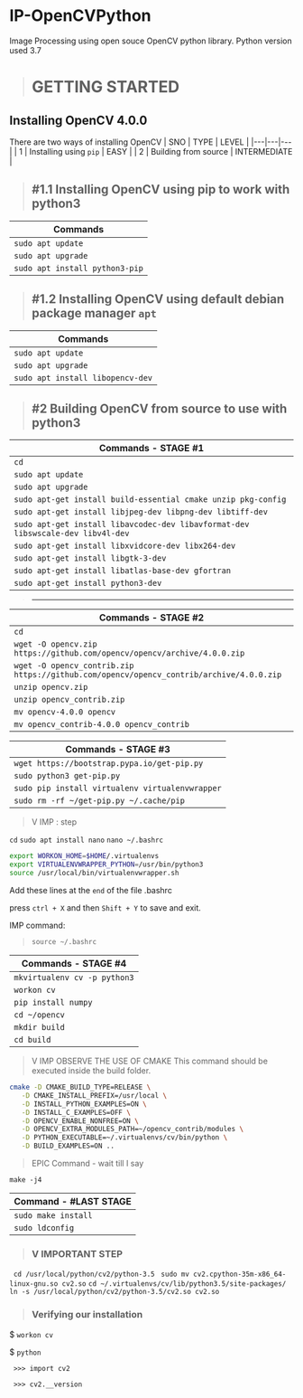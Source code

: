 # IP-OpenCVPython
Image Processing using open souce OpenCV python library. Python version used 3.7

> # GETTING STARTED

## Installing OpenCV 4.0.0

There are two ways of installing OpenCV
| SNO  | TYPE  |  LEVEL |
|---|---|---|
| 1 | Installing using `pip`  | EASY  |
| 2 | Building from source  | INTERMEDIATE  |

> ## #1.1 Installing OpenCV using pip to work with python3

| Commands  |
|---|
| `sudo apt update`  |
| `sudo apt upgrade`  |
| `sudo apt install python3-pip`  |

>## #1.2 Installing OpenCV using default debian package manager `apt`

| Commands  |
|---|
| `sudo apt update`  |
| `sudo apt upgrade`  |
| `sudo apt install libopencv-dev`  |


> ## #2 Building OpenCV from source to use with python3

| Commands - STAGE #1  |
|---|
| `cd`  |
| `sudo apt update`  |
| `sudo apt upgrade`  |
| `sudo apt-get install build-essential cmake unzip pkg-config`  |
| `sudo apt-get install libjpeg-dev libpng-dev libtiff-dev`  |
| `sudo apt-get install libavcodec-dev libavformat-dev libswscale-dev libv4l-dev`  |
| `sudo apt-get install libxvidcore-dev libx264-dev`  |
| `sudo apt-get install libgtk-3-dev`  |
|  `sudo apt-get install libatlas-base-dev gfortran` |
| `sudo apt-get install python3-dev`  |

> ----------------------

| Commands - STAGE #2  |
|---|
| `cd`  |
| `wget -O opencv.zip https://github.com/opencv/opencv/archive/4.0.0.zip`  |
| `wget -O opencv_contrib.zip https://github.com/opencv/opencv_contrib/archive/4.0.0.zip`  |
|  `unzip opencv.zip` |
| `unzip opencv_contrib.zip`  |
| `mv opencv-4.0.0 opencv`  |
| `mv opencv_contrib-4.0.0 opencv_contrib`  |

| Commands - STAGE #3  |
|---|
| `wget https://bootstrap.pypa.io/get-pip.py`  |
| `sudo python3 get-pip.py`  |
| `sudo pip install virtualenv virtualenvwrapper`  |
| `sudo rm -rf ~/get-pip.py ~/.cache/pip`  |

> V IMP : step

`cd`
`sudo apt install nano`
`nano ~/.bashrc`

```sh
export WORKON_HOME=$HOME/.virtualenvs
export VIRTUALENVWRAPPER_PYTHON=/usr/bin/python3
source /usr/local/bin/virtualenvwrapper.sh
```

Add these lines at the `end` of the file .bashrc

press `ctrl + X` and then `Shift + Y` to save and exit.

IMP command:

 > `source ~/.bashrc`

 | Commands - STAGE #4  |
|---|
| `mkvirtualenv cv -p python3`  |
| `workon cv`  |
| `pip install numpy`  |
| `cd ~/opencv`  |
| `mkdir build`  |
| `cd build`  |

> V IMP OBSERVE THE USE OF CMAKE
 This command should be executed inside the build folder.

 ```sh
 cmake -D CMAKE_BUILD_TYPE=RELEASE \
	-D CMAKE_INSTALL_PREFIX=/usr/local \
	-D INSTALL_PYTHON_EXAMPLES=ON \
	-D INSTALL_C_EXAMPLES=OFF \
	-D OPENCV_ENABLE_NONFREE=ON \
	-D OPENCV_EXTRA_MODULES_PATH=~/opencv_contrib/modules \
	-D PYTHON_EXECUTABLE=~/.virtualenvs/cv/bin/python \
	-D BUILD_EXAMPLES=ON ..
 ```

 > EPIC Command - wait till I say

 `make -j4`

| Command - #LAST STAGE  |
|---|
| `sudo make install`  |
| `sudo ldconfig`  |


> ### V IMPORTANT STEP

` cd /usr/local/python/cv2/python-3.5`
` sudo mv cv2.cpython-35m-x86_64-linux-gnu.so cv2.so`
`cd ~/.virtualenvs/cv/lib/python3.5/site-packages/`
`ln -s /usr/local/python/cv2/python-3.5/cv2.so cv2.so`

> ### Verifying our installation

$  `workon cv`

$ `python`

` >>> import cv2`

` >>> cv2.__version`

